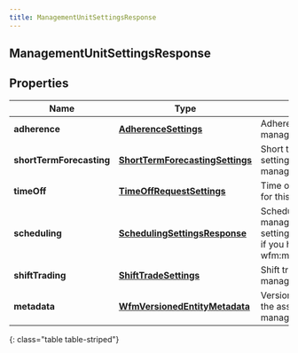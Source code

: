 ```yaml
---
title: ManagementUnitSettingsResponse
---
```

## ManagementUnitSettingsResponse


## Properties

| Name | Type | Description | Notes |
| ------------ | ------------- | ------------- | ------------- |
| **adherence** | <!----><!---->[**AdherenceSettings**](AdherenceSettings.html)<!----> | Adherence settings for this management unit |  [optional] |
| **shortTermForecasting** | <!----><!---->[**ShortTermForecastingSettings**](ShortTermForecastingSettings.html)<!----> | Short term forecasting settings for this management unit |  [optional] |
| **timeOff** | <!----><!---->[**TimeOffRequestSettings**](TimeOffRequestSettings.html)<!----> | Time off request settings for this management unit |  [optional] |
| **scheduling** | <!----><!---->[**SchedulingSettingsResponse**](SchedulingSettingsResponse.html)<!----> | Scheduling settings for this management unit. These settings are only available if you have the permission wfm:managementUnit:view |  [optional] |
| **shiftTrading** | <!----><!---->[**ShiftTradeSettings**](ShiftTradeSettings.html)<!----> | Shift trade settings for this management unit |  [optional] |
| **metadata** | <!----><!---->[**WfmVersionedEntityMetadata**](WfmVersionedEntityMetadata.html)<!----> | Version info metadata for the associated management unit |  |
{: class="table table-striped"}



